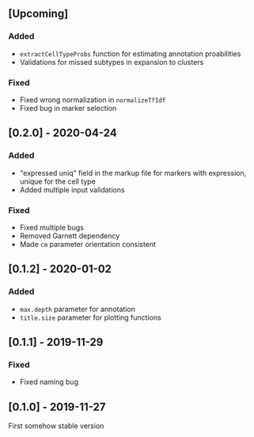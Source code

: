## [Upcoming]

### Added

- `extractCellTypeProbs` function for estimating annotation proabilities
- Validations for missed subtypes in expansion to clusters

### Fixed

- Fixed wrong normalization in `normalizeTfIdf`
- Fixed bug in marker selection

## [0.2.0] - 2020-04-24

### Added

- "expressed uniq" field in the markup file for markers with expression, unique for the cell type
- Added multiple input validations

### Fixed

- Fixed multiple bugs
- Removed Garnett dependency
- Made `cm` parameter orientation consistent

## [0.1.2] - 2020-01-02

### Added

- `max.depth` parameter for annotation
- `title.size` parameter for plotting functions

## [0.1.1] - 2019-11-29

### Fixed

- Fixed naming bug

## [0.1.0] - 2019-11-27

First somehow stable version
